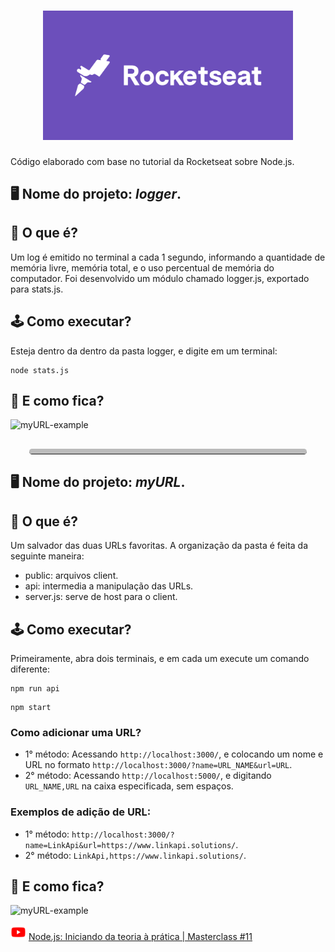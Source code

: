<h1 align="center"><img src="https://raw.githubusercontent.com/gabrielnardes/tutorial-rocketseat-rest/main/rocketseat.png" alt="drawing" width="400"/></h1>

Código elaborado com base no tutorial da Rocketseat sobre Node.js.

## 🖥️ Nome do projeto: *logger*.
## 💬 O que é?
Um log é emitido no terminal a cada 1 segundo, informando a quantidade de memória livre, memória total, e o uso percentual de memória do computador. Foi desenvolvido um módulo chamado logger.js, exportado para stats.js.
## 🕹️ Como executar?
Esteja dentro da dentro da pasta logger, e digite em um terminal: <br>
```
node stats.js
```
## 👀 E como fica?
<span style="display: inline-block">
           <img src="https://raw.githubusercontent.com/gabrielnardes/tutorial-rocketseat-node-masterclass/main/logger/logger-example.png" alt=myURL-example width="20%"/>
</span>
<hr style="border-top: 8px solid #bbb;
           border-radius: 10px;;
           margin: 30px">


## 🖥️ Nome do projeto: *myURL*.
## 💬 O que é?
Um salvador das duas URLs favoritas.
A organização da pasta é feita da seguinte maneira:
- public: arquivos client.
- api: intermedia a manipulação das URLs.
- server.js: serve de host para o client.

## 🕹️ Como executar?
Primeiramente, abra dois terminais, e em cada um execute um comando diferente:
```
npm run api
```
```
npm start
```

### Como adicionar uma URL?
- 1° método: Acessando `http://localhost:3000/`, e colocando um nome e URL no  formato `http://localhost:3000/?name=URL_NAME&url=URL`.
- 2° método: Acessando `http://localhost:5000/`, e digitando `URL_NAME,URL` na caixa especificada, sem espaços.

### Exemplos de adição de URL:
- 1° método: `http://localhost:3000/?name=LinkApi&url=https://www.linkapi.solutions/`.
- 2° método: `LinkApi,https://www.linkapi.solutions/`.

## 👀 E como fica?
<img src="https://raw.githubusercontent.com/gabrielnardes/tutorial-rocketseat-node-masterclass/main/myURL/myURL-example.png" alt=myURL-example width="40%"/>

<p>
  <img src="https://raw.githubusercontent.com/gabrielnardes/tutorial-rocketseat-rest/main/icon-yt.png" alt="icon-yt" width="25"/>
  <a href="https://www.youtube.com/watch?v=DiXbJL3iWVs">Node.js: Iniciando da teoria à prática | Masterclass #11</a>
</p>
